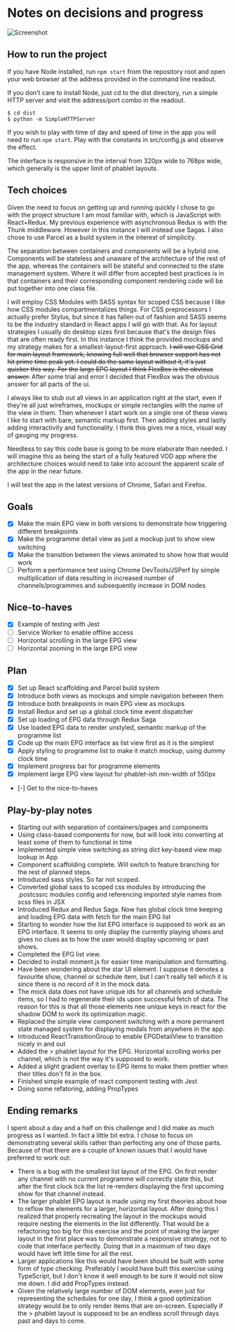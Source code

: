 # Notes on decisions and progress

![Screenshot](https://raw.githubusercontent.com/nordhagen/native-candidate-tester/nordhagen/mockups/screenshot-iphone.png)

## How to run the project

If you have Node installed, run `npm start` from the repository root and open your web browser at the address provided in the command line readout.

If you don't care to install Node, just cd to the dist directory, run a simple HTTP server and visit the address/port combo in the readout.

```
$ cd dist
$ python -m SimpleHTTPServer
```

If you wish to play with time of day and speed of time in the app you will need to run `npm start`. Play with the constants in src/config.js and observe the effect.

The interface is responsive in the interval from 320px wide to 768px wide, which generally is the upper limit of phablet layouts.

## Tech choices

Given the need to focus on getting up and running quickly I chose to go with the project structure I am most familiar with, which is JavaScript with React+Redux. My previous experience with asynchronous Redux is with the Thunk middleware. However in this instance I will instead use Sagas. I also chose to use Parcel as a build system in the interest of simplicity.

The separation between containers and components will be a hybrid one. Components will be stateless and unaware of the architecture of the rest of the app, whereas the containers will be stateful and connected to the state management system. Where it will differ from accepted best practices is in that containers and their corresponding component rendering code will be put together into one class file.

I will employ CSS Modules with SASS syntax for scoped CSS because I like how CSS modules compartmentalizes things. For CSS preprocessors I actually prefer Stylus, but since it has fallen out of fashion and SASS seems to be the industry standard in React apps I will go with that. As for layout strategies I usually do desktop sizes first because that's the design files that are often ready first. In this instance I think the provided mockups and my strategy makes for a smallest-layout-first approach. ~~I will use CSS Grid for main layout framework, knowing full well that browser support has not hit prime time peak yet. I could do the same layout without it, it's just quicker this way. For the large EPG layout I think FlexBox is the obvious answer.~~ After some trial and error I decided that FlexBox was the obvious answer for all parts of the ui.

I always like to stub out all views in an application right at the start, even if they're all just wireframes, mockups or simple rectangles with the name of the view in them. Then whenever I start work on a single one of these views I like to start with bare, semantic markup first. Then adding styles and lastly adding interactivity and functionality. I think this gives me a nice, visual way of gauging my progress.

Needless to say this code base is going to be more elaborate than needed. I will imagine this as being the start of a fully featured VOD app where the architecture choices would need to take into account the apparent scale of the app in the near future.

I will test the app in the latest versions of Chrome, Safari and Firefox.

## Goals

- [x] Make the main EPG view in both versions to demonstrate how triggering different breakpoints
- [x] Make the programme detail view as just a mockup just to show view switching
- [x] Make the transition between the views animated to show how that would work
- [ ] Perform a performance test using Chrome DevTools/JSPerf by simple multiplication of data resulting in increased number of channels/programmes and subsequently increase in DOM nodes

## Nice-to-haves

- [x] Example of testing with Jest
- [ ] Service Worker to enable offline access
- [ ] Horizontal scrolling in the large EPG view
- [ ] Horizontal zooming in the large EPG view

## Plan

- [x] Set up React scaffolding and Parcel build system
- [x] Introduce both views as mockups and simple navigation between them
- [x] Introduce both breakpoints in main EPG view as mockups
- [x] Install Redux and set up a global clock time event dispatcher
- [x] Set up loading of EPG data through Redux Saga
- [x] Use loaded EPG data to render unstyled, semantic markup of the programme list
- [x] Code up the main EPG interface as list view first as it is the simplest
- [x] Apply styling to programme list to make it match mockup, using dummy clock time
- [x] Implement progress bar for programme elements
- [x] Implement large EPG view layout for phablet-ish min-width of 550px
- [-] Get to the nice-to-haves

## Play-by-play notes

- Starting out with separation of containers/pages and components
- Using class-based components for now, but will look into converting at least some of them to functional in time
- Implemented simple view switching as string dict key-based view map lookup in App
- Component scaffolding complete. Will switch to feature branching for the rest of planned steps.
- Introduced sass styles. So far not scoped.
- Converted global sass to scoped css modules by introducing the .postcssrc modules config and referencing imported style names from scss files in JSX
- Introduced Redux and Redux Saga. Now has global clock time keeping and loading EPG data with fetch for the main EPG list
- Starting to wonder how the list EPG interface is supposed to work as an EPG interface. It seems to only display the currently playing shows and gives no clues as to how the user would display upcoming or past shows.
- Completed the EPG list view.
- Decided to install moment.js for easier time manipulation and formatting.
- Have been wondering about the star UI element. I suppose it denotes a favourite show, channel or schedule item, but I can't really tell which it is since there is no record of it in the mock data.
- The mock data does not have unique ids for all channels and schedule items, so I had to regenerate their ids upon successful fetch of data. The reason for this is that all those elements nee unique keys in react for the shadow DOM to work its optimization magic.
- Replaced the simple view component switching with a more permanent state managed system for displaying modals from anywhere in the app.
- Introduced ReactTransitionGroup to enable EPGDetailView to transition nicely in and out
- Added the > phablet layout for the EPG. Horizontal scrolling works per channel, which is not the way it's supposed to work.
- Added a slight gradient overlay to EPG items to make them prettier when their titles don't fit in the box.
- Finished simple example of react component testing with Jest
- Doing some refatoring, adding PropTypes

## Ending remarks

I spent about a day and a half on this challenge and I did make as much progress as I wanted. In fact a little bit extra. I chose to focus on demonstrating several skills rather than perfecting any one of those parts. Because of that there are a couple of known issues that I would have preferred to work out:

- There is a bug with the smallest list layout of the EPG. On first render any channel with no current programme will correctly state this, but after the first clock tick the list re-renders displaying the first upcoming show for that channel instead.
- The larger phablet EPG layout is made using my first theories about how to reflow the elements for a larger, horizontal layout. After doing this I realized that properly recreating the layout in the mockups would require nesting the elements in the list differently. That would be a refactoring too big for this exercise and the point of making the larger layout in the first place was to demonstrate a responsive strategy, not to code that interface perfectly. Doing that in a maximum of two days would have left little time for all the rest.
- Larger applications like this would have been should be built with some form of type checking. Preferably I would have built this exercise using TypeScript, but I don't know it well enough to be sure it would not slow me down. I did add PropTypes instead.
- Given the relatively large number of DOM elements, even just for representing the schedules for one day, I think a good optimization strategy would be to only render items that are on-screen. Especially if the > phablet layout is supposed to be an endless scroll through days past and days to come.
